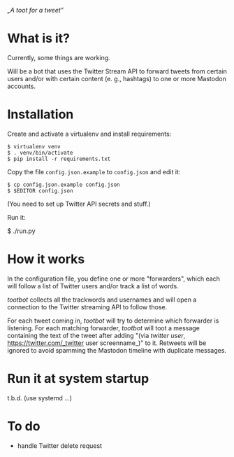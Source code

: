 _„A toot for a tweet”_

# What is it?

Currently, some things are working.

Will be a bot that uses the Twitter Stream API to forward tweets from certain
users and/or with certain content (e. g., hashtags) to one or more Mastodon
accounts.

# Installation

Create and activate a virtualenv and install requirements:

    $ virtualenv venv
    $ . venv/bin/activate
    $ pip install -r requirements.txt

Copy the file `config.json.example` to `config.json` and
edit it:

    $ cp config.json.example config.json
    $ $EDITOR config.json

(You need to set up Twitter API secrets and stuff.)

Run it:

  $ ./run.py


# How it works

In the configuration file, you define one or more "forwarders", which each
will follow a list of Twitter users and/or track a list of words.

_tootbot_ collects all the trackwords and usernames and will open a connection
to the Twitter streaming API to follow those.

For each tweet coming in, _tootbot_ will try to determine which forwarder is listening.
For each matching forwarder, _tootbot_ will toot a message containing the text of
the tweet after adding "(via _twitter user_, https://twitter.com/_twitter user
screenname_)" to it. Retweets will be ignored to avoid spamming the Mastodon
timeline with duplicate messages.

# Run it at system startup

t.b.d. (use systemd ...)

# To do

* handle Twitter delete request
